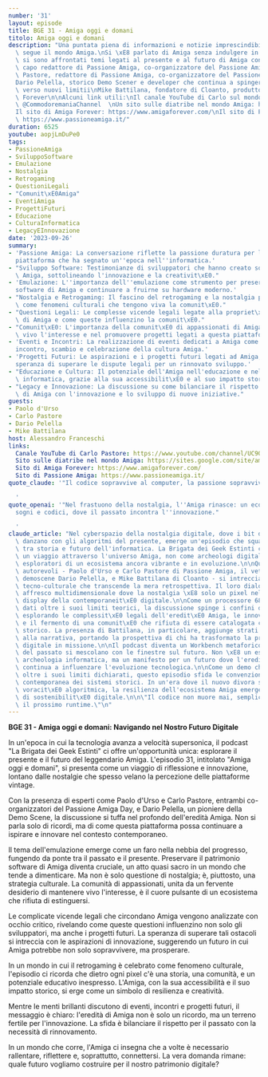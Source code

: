 ```yaml
---
number: '31'
layout: episode
title: BGE 31 - Amiga oggi e domani
titolo: Amiga oggi e domani
description: "Una puntata piena di informazioni e notizie imprescindibile per chi\
  \ segue il mondo Amiga.\nSi \xE8 parlato di Amiga senza indulgere in nostalgie e\
  \ si sono affrontati temi legati al presente e al futuro di Amiga con:\nPaolo d'Urso,\
  \ capo redattore di Passione Amiga, co-organizzatore del Passione Amiga day\nCarlo\
  \ Pastore, redattore di Passione Amiga, co-organizzatore del Passione Amiga day\n\
  Dario Pelella, storico Demo Scener e developer che continua a spingere  l'hardware\
  \ verso nuovi limitii\nMike Battilana, fondatore di Cloanto, produttore di Amiga\
  \ Forever\n\nAlcuni link utili:\nIl canale YouTube di Carlo sul mondo Commodore:\
  \ @CommodoremaniaChannel  \nUn sito sulle diatribe nel mondo Amiga: https://sites.google.com/site/amigadocuments/\n\
  Il sito di Amiga Forever: https://www.amigaforever.com/\nIl sito di Passione Amiga:\
  \ https://www.passioneamiga.it/"
duration: 6525
youtube: aopjLmDuPe0
tags:
- PassioneAmiga
- SviluppoSoftware
- Emulazione
- Nostalgia
- Retrogaming
- QuestioniLegali
- "Comunit\xE0Amiga"
- EventiAmiga
- ProgettiFuturi
- Educazione
- CulturaInformatica
- LegacyEInnovazione
date: '2023-09-26'
summary:
- 'Passione Amiga: La conversazione riflette la passione duratura per l''Amiga, una
  piattaforma che ha segnato un''epoca nell''informatica.'
- "Sviluppo Software: Testimonianze di sviluppatori che hanno creato software per\
  \ Amiga, sottolineando l'innovazione e la creativit\xE0."
- 'Emulazione: L''importanza dell''emulazione come strumento per preservare il patrimonio
  software di Amiga e continuare a fruirne su hardware moderno.'
- "Nostalgia e Retrogaming: Il fascino del retrogaming e la nostalgia per l'Amiga\
  \ come fenomeni culturali che tengono viva la comunit\xE0."
- "Questioni Legali: Le complesse vicende legali legate alla propriet\xE0 intellettuale\
  \ di Amiga e come queste influenzino la comunit\xE0."
- "Comunit\xE0: L'importanza della comunit\xE0 di appassionati di Amiga nel mantenere\
  \ vivo l'interesse e nel promuovere progetti legati a questa piattaforma."
- 'Eventi e Incontri: La realizzazione di eventi dedicati a Amiga come momenti di
  incontro, scambio e celebrazione della cultura Amiga.'
- 'Progetti Futuri: Le aspirazioni e i progetti futuri legati ad Amiga, compresa la
  speranza di superare le dispute legali per un rinnovato sviluppo.'
- "Educazione e Cultura: Il potenziale dell'Amiga nell'educazione e nella cultura\
  \ informatica, grazie alla sua accessibilit\xE0 e al suo impatto storico."
- "Legacy e Innovazione: La discussione su come bilanciare il rispetto per l'eredit\xE0\
  \ di Amiga con l'innovazione e lo sviluppo di nuove iniziative."
guests:
- Paolo d'Urso
- Carlo Pastore
- Dario Pelella
- Mike Battilana
host: Alessandro Franceschi
links:
  Canale YouTube di Carlo Pastore: https://www.youtube.com/channel/UC9QJjQJl9J5J8J3J9JjJjJQ
  Sito sulle diatribe nel mondo Amiga: https://sites.google.com/site/amigadocuments/
  Sito di Amiga Forever: https://www.amigaforever.com/
  Sito di Passione Amiga: https://www.passioneamiga.it/
quote_claude: '"Il codice sopravvive al computer, la passione sopravvive al tempo"

  '
quote_openai: '"Nel frastuono della nostalgia, l''Amiga rinasce: un ecosistema di
  sogni e codici, dove il passato incontra l''innovazione."

  '
claude_article: "Nel cyberspazio della nostalgia digitale, dove i bit del passato\
  \ danzano con gli algoritmi del presente, emerge un'episodio che squarcia il velo\
  \ tra storia e futuro dell'informatica. La Brigata dei Geek Estinti ci porta in\
  \ un viaggio attraverso l'universo Amiga, non come archeologi digitali, ma come\
  \ esploratori di un ecosistema ancora vibrante e in evoluzione.\n\nQuattro voci\
  \ autorevoli - Paolo d'Urso e Carlo Pastore di Passione Amiga, il veterano della\
  \ demoscene Dario Pelella, e Mike Battilana di Cloanto - si intrecciano in una sinfonia\
  \ tecno-culturale che transcende la mera retrospettiva. Il loro dialogo plasma un\
  \ affresco multidimensionale dove la nostalgia \xE8 solo un pixel nel pi\xF9 ampio\
  \ display della contemporaneit\xE0 digitale.\n\nCome un processore 68000 che elabora\
  \ dati oltre i suoi limiti teorici, la discussione spinge i confini del possibile,\
  \ esplorando le complessit\xE0 legali dell'eredit\xE0 Amiga, le innovazioni nell'emulazione,\
  \ e il fermento di una comunit\xE0 che rifiuta di essere catalogata come relitto\
  \ storico. La presenza di Battilana, in particolare, aggiunge strati di profondit\xE0\
  \ alla narrativa, portando la prospettiva di chi ha trasformato la preservazione\
  \ digitale in missione.\n\nIl podcast diventa un Workbench metaforico dove le icone\
  \ del passato si mescolano con le finestre sul futuro. Non \xE8 un esercizio di\
  \ archeologia informatica, ma un manifesto per un futuro dove l'eredit\xE0 Amiga\
  \ continua a influenzare l'evoluzione tecnologica.\n\nCome un demo che spinge l'hardware\
  \ oltre i suoi limiti dichiarati, questo episodio sfida le convenzioni sulla rilevanza\
  \ contemporanea dei sistemi storici. In un'era dove il nuovo divora se stesso con\
  \ voracit\xE0 algoritmica, la resilienza dell'ecosistema Amiga emerge come paradigma\
  \ di sostenibilit\xE0 digitale.\n\n\"Il codice non muore mai, semplicemente attende\
  \ il prossimo runtime.\"\n"
---
```

**BGE 31 - Amiga oggi e domani: Navigando nel Nostro Futuro Digitale**

In un'epoca in cui la tecnologia avanza a velocità supersonica, il podcast "La Brigata dei Geek Estinti" ci offre un'opportunità unica: esplorare il presente e il futuro del leggendario Amiga. L'episodio 31, intitolato "Amiga oggi e domani", si presenta come un viaggio di riflessione e innovazione, lontano dalle nostalgie che spesso velano la percezione delle piattaforme vintage.

Con la presenza di esperti come Paolo d'Urso e Carlo Pastore, entrambi co-organizzatori del Passione Amiga Day, e Dario Pelella, un pioniere della Demo Scene, la discussione si tuffa nel profondo dell'eredità Amiga. Non si parla solo di ricordi, ma di come questa piattaforma possa continuare a ispirare e innovare nel contesto contemporaneo.

Il tema dell'emulazione emerge come un faro nella nebbia del progresso, fungendo da ponte tra il passato e il presente. Preservare il patrimonio software di Amiga diventa cruciale, un atto quasi sacro in un mondo che tende a dimenticare. Ma non è solo questione di nostalgia; è, piuttosto, una strategia culturale. La comunità di appassionati, unita da un fervente desiderio di mantenere vivo l'interesse, è il cuore pulsante di un ecosistema che rifiuta di estinguersi.

Le complicate vicende legali che circondano Amiga vengono analizzate con occhio critico, rivelando come queste questioni influenzino non solo gli sviluppatori, ma anche i progetti futuri. La speranza di superare tali ostacoli si intreccia con le aspirazioni di innovazione, suggerendo un futuro in cui Amiga potrebbe non solo sopravvivere, ma prosperare.

In un mondo in cui il retrogaming è celebrato come fenomeno culturale, l'episodio ci ricorda che dietro ogni pixel c'è una storia, una comunità, e un potenziale educativo inespresso. L'Amiga, con la sua accessibilità e il suo impatto storico, si erge come un simbolo di resilienza e creatività.

Mentre le menti brillanti discutono di eventi, incontri e progetti futuri, il messaggio è chiaro: l'eredità di Amiga non è solo un ricordo, ma un terreno fertile per l'innovazione. La sfida è bilanciare il rispetto per il passato con la necessità di rinnovamento.

In un mondo che corre, l'Amiga ci insegna che a volte è necessario rallentare, riflettere e, soprattutto, connettersi. La vera domanda rimane: quale futuro vogliamo costruire per il nostro patrimonio digitale?
